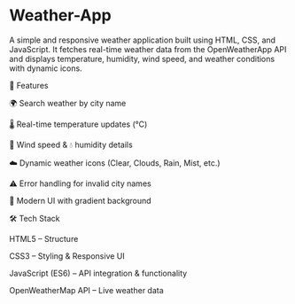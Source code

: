 # Weather-App
A simple and responsive weather application built using HTML, CSS, and JavaScript. It fetches real-time weather data from the OpenWeatherApp API and displays temperature, humidity, wind speed, and weather conditions with dynamic icons.

🔑 Features

🌍 Search weather by city name

🌡️ Real-time temperature updates (°C)

💨 Wind speed & 💧 humidity details

☁️ Dynamic weather icons (Clear, Clouds, Rain, Mist, etc.)

⚠️ Error handling for invalid city names

🎨 Modern UI with gradient background

🛠️ Tech Stack

HTML5 – Structure

CSS3 – Styling & Responsive UI

JavaScript (ES6) – API integration & functionality

OpenWeatherMap API – Live weather data
